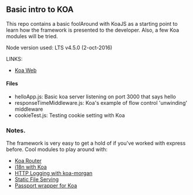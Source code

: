 ## Basic intro to KOA

This repo contains a basic foolAround with KoaJS as a starting point to learn how the framework is presented to the developer. Also, a few Koa modules will be tried.

Node version used: LTS v4.5.0 (2-oct-2016)

LINKS:
- [Koa Web](http://www.koajs.com)


#### Files

- helloApp.js: Basic koa server listening on port 3000 that says hello
- responseTimeMiddleware.js: Koa's example of flow control 'unwinding' middleware
- cookieTest.js: Testing cookie setting with Koa

### Notes.

The framework is very easy to get a hold of if you've worked with express before. Cool modules to play around with:

- [Koa Router](https://github.com/alexmingoia/koa-router)
- [i18n with Koa](https://github.com/koa-modules/i18n)
- [HTTP Logging with koa-morgan](https://github.com/koa-modules/morgan)
- [Static File Serving](https://github.com/koa-modules/serve-static)
- [Passport wrapper for Koa](https://github.com/rkusa/koa-passport)